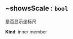 <a name="module_miot/ui/AMapView..showsScale"></a>

## ~showsScale : <code>bool</code>
是否显示坐标尺

**Kind**: inner member  
